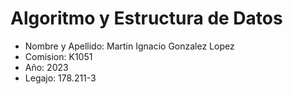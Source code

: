 # Algoritmo y Estructura de Datos 

+ Nombre y Apellido: Martin Ignacio Gonzalez Lopez
+ Comision: K1051
+ Año: 2023
+ Legajo: 178.211-3
